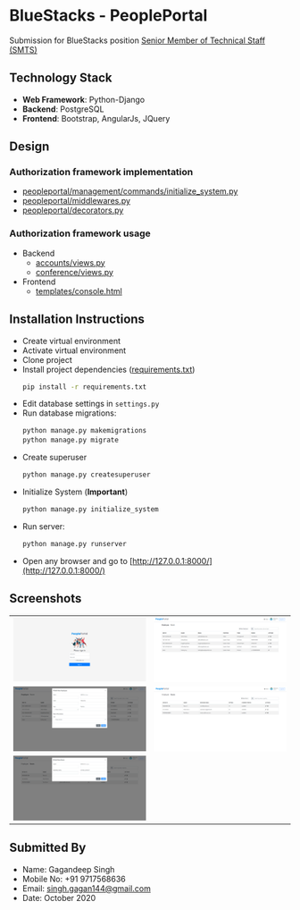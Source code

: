 # BlueStacks - PeoplePortal


Submission for BlueStacks position [Senior Member of Technical Staff (SMTS)](https://github.com/bluestacks/senior-backend-developer-assignment-adv)

## Technology Stack
- **Web Framework**: Python-Django
- **Backend**: PostgreSQL
- **Frontend**: Bootstrap, AngularJs, JQuery


## Design
### Authorization framework implementation
- [peopleportal/management/commands/initialize_system.py](peopleportal/management/commands/initialize_system.py)
- [peopleportal/middlewares.py](peopleportal/middlewares.py)
- [peopleportal/decorators.py](peopleportal/decorators.py)


### Authorization framework usage
- Backend
    - [accounts/views.py](accounts/views.py)
    - [conference/views.py](conference/views.py)
- Frontend
    -  [templates/console.html](templates/console.html)
    
    
## Installation Instructions
- Create virtual environment
- Activate virtual environment
- Clone project
- Install project dependencies ([requirements.txt](requirements.txt))
    ```cmd
    pip install -r requirements.txt
    ```
- Edit database settings in `settings.py`
- Run database migrations:
    ```cmd
    python manage.py makemigrations
    python manage.py migrate
    ```
- Create superuser
    ```cmd
    python manage.py createsuperuser
    ```
- Initialize System (**Important**)
    ```cmd
    python manage.py initialize_system
    ```
- Run server:
    ```cmd
    python manage.py runserver
    ```
- Open any browser and go to [http://127.0.0.1:8000/](http://127.0.0.1:8000/)


## Screenshots

|    |   |
|---|---|
| ![](_docs/images/login.png)   | ![](_docs/images/employees.png)  |
| ![](_docs/images/employee_create.png)  | ![](_docs/images/rooms.png)  |
| ![](_docs/images/room_create.png)  |   |

## Submitted By
- Name: Gagandeep Singh
- Mobile No: +91 9717568636
- Email: singh.gagan144@gmail.com
- Date: October 2020